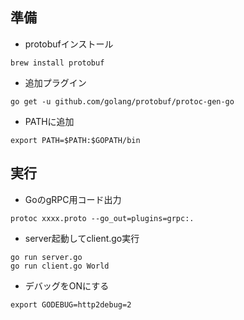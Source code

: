 ## 準備
* protobufインストール
```
brew install protobuf
```
* 追加プラグイン
```
go get -u github.com/golang/protobuf/protoc-gen-go
```
* PATHに追加
```
export PATH=$PATH:$GOPATH/bin
```

## 実行
* GoのgRPC用コード出力
```
protoc xxxx.proto --go_out=plugins=grpc:.
```
* server起動してclient.go実行
```
go run server.go
go run client.go World
```
* デバッグをONにする
```
export GODEBUG=http2debug=2
```
